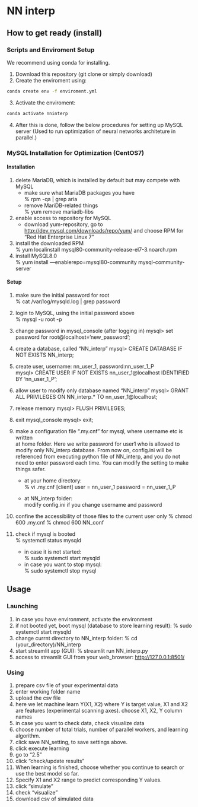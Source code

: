 # NN interp

## How to get ready (install)

### Scripts and Enviroment Setup
We recommend using conda for installing.
1. Download this repository (git clone or simply 
download)
2. Create the enviroment using:
```bash
conda create env -f enviroment.yml
```

3. Activate the enviroment:
```bash
conda activate nninterp
```
4. After this is done, follow the below procedures for setting up MySQL server (Used to run optimization of neural networks architeture in parallel.)






### MySQL Installation for Optimization (CentOS7)
#### Installation
1. delete MariaDB, which is installed by default but may compete with MySQL  
	- make sure what MariaDB packages you have  
		% rpm -qa | grep aria
	- remove MariDB-related things  
		% yum remove mariadb-libs
2.  enable access to repository for MySQL
	- download yum-repository, go to 
		http://dev.mysql.com/downloads/repo/yum/
		and choose RPM for “Red Hat Enterprise Linux 7”  
3. install the downloaded RPM  
	% yum localinstall   mysql80-community-release-el7-3.noarch.rpm
4. install MySQL8.0  
	% yum install —enablerepo=mysql80-community mysql-community-server

#### Setup
1. make sure the initial password for root  
	% cat /var/log/mysqld.log | grep password  
2. login to MySQL, using the initial password above  
	% mysql -u root -p  
3. change password in mysql_console (after logging in)
	mysql> set password for root@localhost=‘new_password’;
4. create a database, called “NN_interp”
	mysql> CREATE DATABASE IF NOT EXISTS NN_interp;
5. create user, username: nn_user_1, password:nn_user_1_P  
	mysql> CREATE USER IF NOT EXISTS nn_user_1@localhost IDENTIFIED BY ‘nn_user_1_P’;
6. allow user to modify only database named “NN_interp”
	mysql> GRANT ALL PRIVILEGES ON NN_interp.* TO nn_user_1@localhost;
7. release memory
	mysql> FLUSH PRIVILEGES;
8. exit mysql_console
	mysql> exit;
9. make a configuration file “.my.cnf” for mysql, where username etc is written  
	at home folder.  Here we write password for user1 who is allowed to modify only NN_interp database.  From now on, config.ini will be referenced from executing python file of NN_interp, and you do not need to enter password each time.  You can modify the setting to make things safer.

	- at your home directory:  
	% vi .my.cnf
	[client]
	user = nn_user_1
	password = nn_user_1_P

	- at NN_interp folder:  
	modify config.ini if you change username and password

10. confine the accessibility of those files to the current user only
	% chmod 600 .my.cnf
	% chmod 600 NN_conf

11. check if mysql is booted  
	% systemctl status mysqld

    - in case it is not started:  
	% sudo systemctl start mysqld  
    - in case you want to stop mysql:  
	% sudo systemctl stop mysql  


## Usage
### Launching
  1. in case you have environment, activate the environment
  2. if not booted yet, boot mysql (database to store learning result):
	% sudo systemctl start mysqld
  3. change currnt directory to NN_interp folder:
	% cd (your_directory)/NN_interp
  4. start streamlit app (GUI):
	% streamlit run NN_interp.py
  5. access to streamlit GUI from your web_browser:
	http://127.0.0.1:8501/



### Using
  1. prepare csv file of your experimental data
  1. enter working folder name
  1. upload the csv file
  1. here we let machine learn Y(X1, X2)  where Y is target value, X1 and X2 are features (experimental scanning axes).  choose X1, X2, Y column names
  1. in case you want to check data, check visualize data
  2. choose number of total trials, number of parallel workers, and learning algorithm.
  2. click save NN_setting, to save settings above.
  2. click execute learning
  2. go to “2.5”
  2. click “check/update results”
  2.  When learning is finished, choose whether you continue to search or use the best model so far.
  3.  Specify X1 and X2 range to predict corresponding Y values.
  3.  click “simulate”
  3.  check “visualize”
  3.  download csv of simulated data


  




